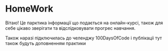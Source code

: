 # HomeWork
Вітаю!
Це парктика інформації що подається на онлайн-курсі, також для себе цікаво зверігати та відслідковувати прогрес навчання.

Також наразі підключилась до челенджу 100DaysOfCode і публікаціі тут також будуть доповненням практики

